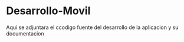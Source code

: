 # Desarrollo-Movil
Aqui se adjuntara el ccodigo fuente del desarrollo de la aplicacion y su documentacion
